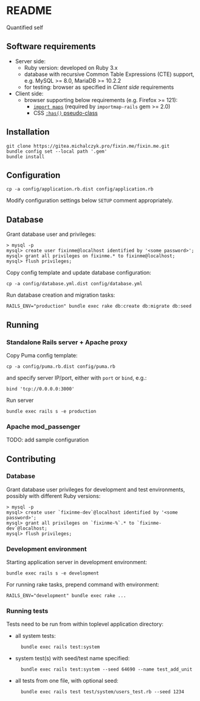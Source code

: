 README
======

Quantified self


Software requirements
---------------------

* Server side:
    * Ruby version: developed on Ruby 3.x
    * database with recursive Common Table Expressions (CTE) support, e.g.
      MySQL >= 8.0, MariaDB >= 10.2.2
    * for testing: browser as specified in _Client side_ requirements
* Client side:
    * browser supporting below requirements (e.g. Firefox >= 121):
        * [`import maps`](https://caniuse.com/import-maps)
          (required by `importmap-rails` gem >= 2.0)
        * CSS [`:has()` pseudo-class](https://caniuse.com/css-has)


Installation
------------

    git clone https://gitea.michalczyk.pro/fixin.me/fixin.me.git
    bundle config set --local path '.gem'
    bundle install


Configuration
-------------

    cp -a config/application.rb.dist config/application.rb

Modify configuration settings below `SETUP` comment appropriately.


Database
--------

Grant database user and privileges:

    > mysql -p
    mysql> create user fixinme@localhost identified by '<some password>';
    mysql> grant all privileges on fixinme.* to fixinme@localhost;
    mysql> flush privileges;

Copy config template and update database configuration:

    cp -a config/database.yml.dist config/database.yml

Run database creation and migration tasks:

    RAILS_ENV="production" bundle exec rake db:create db:migrate db:seed


Running
-------

### Standalone Rails server + Apache proxy

Copy Puma config template:

    cp -a config/puma.rb.dist config/puma.rb

and specify server IP/port, either with `port` or `bind`, e.g.:

    bind 'tcp://0.0.0.0:3000'

Run server

    bundle exec rails s -e production


### Apache mod_passenger

TODO: add sample configuration


Contributing
------------

### Database

Grant database user privileges for development and test environments,
possibly with different Ruby versions:

    > mysql -p
    mysql> create user `fixinme-dev`@localhost identified by '<some password>';
    mysql> grant all privileges on `fixinme-%`.* to `fixinme-dev`@localhost;
    mysql> flush privileges;


### Development environment

Starting application server in development environment:

    bundle exec rails s -e development

For running rake tasks, prepend command with environment:

    RAILS_ENV="development" bundle exec rake ...


### Running tests

Tests need to be run from within toplevel application directory:

* all system tests:

        bundle exec rails test:system

* system test(s) with seed/test name specified:

        bundle exec rails test:system --seed 64690 --name test_add_unit

* all tests from one file, with optional seed:

        bundle exec rails test test/system/users_test.rb --seed 1234

